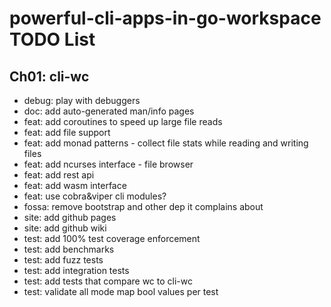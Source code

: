 # powerful-cli-apps-in-go-workspace TODO List

## Ch01: cli-wc

- debug: play with debuggers
- doc: add auto-generated man/info pages
- feat: add coroutines to speed up large file reads
- feat: add file support
- feat: add monad patterns - collect file stats while reading and writing files
- feat: add ncurses interface - file browser
- feat: add rest api
- feat: add wasm interface
- feat: use cobra&viper cli modules?
- fossa: remove bootstrap and other dep it complains about
- site: add github pages
- site: add github wiki
- test: add 100% test coverage enforcement
- test: add benchmarks
- test: add fuzz tests
- test: add integration tests
- test: add tests that compare wc to cli-wc
- test: validate all mode map bool values per test
